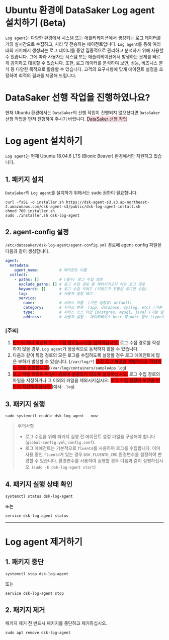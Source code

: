 # Ubuntu 환경에 DataSaker Log agent 설치하기 (Beta)
`Log agent`는 다양한 환경에서 시스템 또는 애플리케이션에서 생성되는 로그 데이터를 거의 실시간으로 수집하고, 처리 및 전송하는 에이전트입니다.
`Log agent`를 통해 여러 대의 서버에서 생성되는 로그 데이터를 중앙 집중적으로 관리하고 분석하기 위해 사용할 수 있습니다.
그에 따라 사용자는 시스템 또는 애플리케이션에서 발생하는 문제를 빠르게 감지하고 대응할 수 있습니다.
또한, 로그 데이터를 분석하여 보안, 성능, 비즈니스 분석 등 다양한 목적으로 활용할 수 있습니다.
고객의 요구사항에 맞게 에이전트 설정을 조정하여 최적의 결과를 제공해 드립니다.

# DataSaker 선행 작업을 진행하였나요?
현재 Ubuntu 환경에서는 `DataSaker`의 선행 작업이 진행되지 않으셨다면 `DataSaker` 선행 작업을 먼저 진행하여 주시기 바랍니다. <span style='background-color:#ffdce0'>[DataSaker 선행 작업](${MANUAL_UBUNTU_KR})</span>

# Log agent 설치하기
`Log agent`는 현재 Ubuntu 18.04.6 LTS (Bionic Beaver) 환경에서만 지원하고 있습니다.

## 1. 패키지 설치

`DataSaker`의 `Log agent`를 설치하기 위해서는 sudo 권한이 필요합니다.


```shell
curl -fsSL -o installer.sh https://dsk-agent-s3.s3.ap-northeast-2.amazonaws.com/dsk-agent-s3/public/dsk-log-agent-install.sh
chmod 700 installer.sh
sudo ./installer.sh dsk-log-agent
```

## 2. agent-config 설정

`/etc/datasaker/dsk-log-agent/agent-config.yml` 경로에 agent-config 파일을 다음과 같이 생성합니다.

```yaml
agent:
  metadata:
    agent_name:         # 에이전트 이름
  collect:
    - paths: []         # (필수) 로그 수집 경로
      exclude_paths: [] # 로그 수집 경로 중 제외시키고자 하는 로그 경로
      keywords: []      # 로그 수집 키워드 (키워드가 포함된 로그만 수집)
      tag:              # 사용자 설정 태그
      service:
        name:           # 서비스 이름  (기본 설정값: default)
        category:       # 서비스 분류  [app, database, syslog, etc] (기본 설정값: etc)
        type:           # 서비스 소스 타입 [postgres, mysql, java] (기본 설정값: etc)
        address:        # 사용자 설정 - 데이터베이스 host 및 port 정보 (type이 database 인 경우 작성)
```

### **[주의]**

1. <span style='background-color:red'>반드시 하나 이상의 로그 수집 경로(`path`)를 입력하십시오.</span> 로그 수집 경로를 작성하지 않을 경우, `Log agent`가 정상적으로 동작하지 않을 수 있습니다.
2. 다음과 같이 특정 경로의 모든 로그를 수집하도록 설정할 경우 로그 에이전트에 많은 부하가 발생할 수 있습니다. (`/var/log/*`) <span style='background-color:red'>수집 로그 파일을 개별적으로 작성하는 것을 권장합니다.</span>(`/var/log/containers/sampleApp.log`)
3. <span style='background-color:red'>로그 파일 이외의 파일이 경로에 설정되지 않도록 설정하십시오.</span> 로그 수집 경로의 파일을 지정하거나 그 이외의 파일을 제외시키십시오. <span style='background-color:red'>로그 수집 설정에 포맷을 반드시 작성해주십시오.</span>(예시: `.log`)

## 3. 패키지 실행

```shell
sudo systemctl enable dsk-log-agent --now
```

> 주의사항 </br>
> - 로그 수집을 위해 패키지 실행 전 에이전트 설정 파일을 구성해야 합니다(`global-config.yml`, `config.conf`).</br>
> - 로그 에에전트는 기본적으로 `fluentd`를 사용하여 로그를 수집합니다. 이미 사용 중인 `fluentd`가 있는 경우 `DSK_FLUENTD_CMD` 환경변수를 설정하여 변경할 수 있습니다. 환경변수를 사용하여 실행할 경우 다음과 같이 실행하십시오. (`sudo -E dsk-log-agent start`)


## 4. 패키지 실행 상태 확인

```shell
systemctl status dsk-log-agent
```
또는
```shell
service dsk-log-agent status
```

---

# Log agent 제거하기

## 1. 패키지 중단
```shell
systemctl stop dsk-log-agent
```
또는
```shell
service dsk-log-agent stop
```

## 2. 패키지 제거

패키지 제거 전 반드시 패키지를 중단하고 제거하십시오.
```shell
sudo apt remove dsk-log-agent
```
